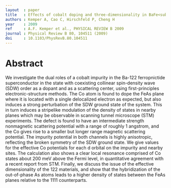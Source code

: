 ```yaml
---
layout  : paper
title   : Effects of cobalt doping and three-dimensionality in BaFe<sub>2</sub>As<sub>2</sub>
authors : Kemper A, Cao C, Hirschfeld P, Cheng H
year    : 2009
ref     : A.F. Kemper et al., PHYSICAL REVIEW B 2009
journal : Physical Review B 80, 104511 (2009)
doi     : 10.1103/PhysRevB.80.104511
---
```


# Abstract

We investigate the dual roles of a cobalt impurity in the Ba-122 ferropnictide superconductor in the state with coexisting collinear spin-density wave (SDW) order as a dopant and as a scattering center, using first-principles electronic-structure methods. The Co atom is found to dope the FeAs plane where it is located with a single delocalized electron as expected, but also induces a strong perturbation of the SDW ground state of the system. This in turn induces a stripelike modulation of the density of states in nearby planes which may be observable in scanning tunnel microscope (STM) experiments. The defect is found to have an intermediate strength nonmagnetic scattering potential with a range of roughly 1 angstrom, and the Co gives rise to a smaller but longer range magnetic scattering potential. The impurity potential in both channels is highly anisotropic, reflecting the broken symmetry of the SDW ground state. We give values for the effective Co potentials for each d orbital on the impurity and nearby sites. The calculation also shows a clear local resonance comprised of Co states about 200 meV above the Fermi level, in quantitative agreement with a recent report from STM. Finally, we discuss the issue of the effective dimensionality of the 122 materials, and show that the hybridization of the out-of-phase As atoms leads to a higher density of states between the FeAs planes relative to the 1111 counterparts.
